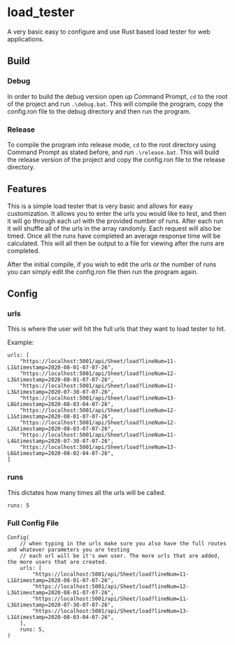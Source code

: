 # load_tester
A very basic easy to configure and use Rust based load tester for web applications.

## Build
### Debug
In order to build the debug version open up Command Prompt, `cd` to the root of the project and run `.\debug.bat`.
This will compile the program, copy the config.ron file to the debug directory and then run the program.

### Release
To compile the program into release mode, `cd` to the root directory using Command Prompt as stated before, and run
`.\release.bat`. This will build the release version of the project and copy the config.ron file to the release directory.

## Features
This is a simple load tester that is very basic and allows for easy customization. It allows you to enter the urls you 
would like to test, and then it will go through each url with the provided number of runs.
After each run it will shuffle all of the urls in the array randomly. Each request will also be timed. Once all the runs
have completed an average response time will be calculated.
This will all then be output to a file for viewing after the runs are completed.

After the initial compile, if you wish to edit the urls or the number of runs you can simply edit the config.ron file
then run the program again.

## Config

### urls
This is where the user will hit the full urls that they want to load tester to hit.

Example:
```
urls: [
    "https://localhost:5001/api/Sheet/load?lineNum=11-L1&timestamp=2020-08-01-07-07-26",
    "https://localhost:5001/api/Sheet/load?lineNum=12-L3&timestamp=2020-08-01-07-07-26",
    "https://localhost:5001/api/Sheet/load?lineNum=11-L3&timestamp=2020-07-30-07-07-26",
    "https://localhost:5001/api/Sheet/load?lineNum=13-L8&timestamp=2020-08-03-04-07-26",
    "https://localhost:5001/api/Sheet/load?lineNum=12-L1&timestamp=2020-08-01-07-07-26",
    "https://localhost:5001/api/Sheet/load?lineNum=12-L2&timestamp=2020-08-03-07-07-26",
    "https://localhost:5001/api/Sheet/load?lineNum=11-L4&timestamp=2020-07-30-07-07-26",
    "https://localhost:5001/api/Sheet/load?lineNum=13-L6&timestamp=2020-08-02-04-07-26",
]
```
### runs
This dictates how many times all the urls will be called. 
```
runs: 5
```

### Full Config File
```ron
Config(
    // when typing in the urls make sure you also have the full routes and whatever parameters you are testing
    // each url will be it's own user. The more urls that are added, the more users that are created.
    urls: [
        "https://localhost:5001/api/Sheet/load?lineNum=11-L1&timestamp=2020-08-01-07-07-26",
        "https://localhost:5001/api/Sheet/load?lineNum=12-L3&timestamp=2020-08-01-07-07-26",
        "https://localhost:5001/api/Sheet/load?lineNum=11-L3&timestamp=2020-07-30-07-07-26",
        "https://localhost:5001/api/Sheet/load?lineNum=13-L1&timestamp=2020-08-03-04-07-26",
    ],
    runs: 5,
)
```
